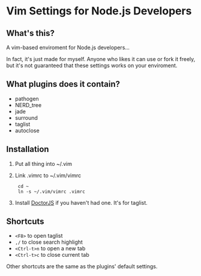 Vim Settings for Node.js Developers
=============

What's this?
-------------
A vim-based enviroment for Node.js developers...

In fact, it's just made for myself. Anyone who likes it can use or fork it freely, but it's not guaranteed that these settings works on your enviroment. 

What plugins does it contain?
-------------
*   pathogen
*   NERD\_tree
*   jade
*   surround
*   taglist
*   autoclose

Installation
-------------
1. Put all thing into ~/.vim
2. Link .vimrc to ~/.vim/vimrc

        cd ~
        ln -s ~/.vim/vimrc .vimrc

3. Install [DoctorJS](https://github.com/mozilla/doctorjs) if you haven't had one. It's for taglist.

Shortcuts
------------
+ `<F8>` to open taglist
+ `,/` to close search highlight
+ `<Ctrl-t>n` to open a new tab
+ `<Ctrl-t>c` to close current tab

Other shortcuts are the same as the plugins' default settings.
